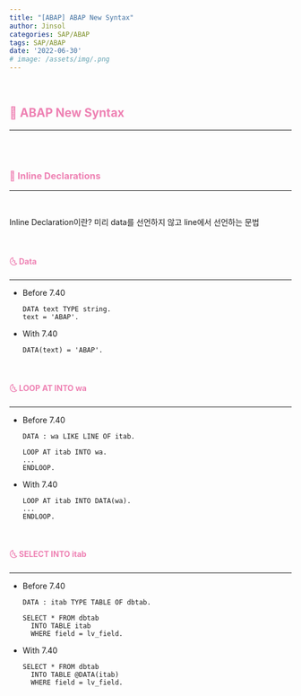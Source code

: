 ```yaml
---
title: "[ABAP] ABAP New Syntax"
author: Jinsol
categories: SAP/ABAP
tags: SAP/ABAP
date: '2022-06-30'
# image: /assets/img/.png
---
```


<br>

## <span style="color:#EE81B3">**🌝 ABAP New Syntax**</span>
<hr>

<br>
<br>

### <span style="color:#EE81B3">**🌝 Inline Declarations**</span>
<hr>
<br>

Inline Declaration이란? 미리 data를 선언하지 않고 line에서 선언하는 문법

<br>

#### <span style="color:#EE81B3">**🌜 Data**</span>
<hr>

- Before 7.40

    ```
    DATA text TYPE string.
    text = 'ABAP'.
    ```

- With 7.40

    ```
    DATA(text) = 'ABAP'.
    ```
    
<br>

#### <span style="color:#EE81B3">**🌜 LOOP AT INTO wa**</span>
<hr>

- Before 7.40

    ```
    DATA : wa LIKE LINE OF itab.

    LOOP AT itab INTO wa.
    ...
    ENDLOOP.
    ```

- With 7.40

    ```
    LOOP AT itab INTO DATA(wa).
    ...
    ENDLOOP.
    ```

<br>

#### <span style="color:#EE81B3">**🌜 SELECT INTO itab**</span>
<hr>
    
- Before 7.40

    ```
    DATA : itab TYPE TABLE OF dbtab.

    SELECT * FROM dbtab
      INTO TABLE itab
      WHERE field = lv_field.
    ```

- With 7.40

    ```
    SELECT * FROM dbtab
      INTO TABLE @DATA(itab)
      WHERE field = lv_field.
    ```

